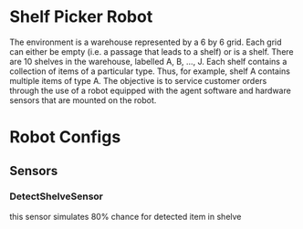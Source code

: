 # Shelf Picker Robot
The environment is a warehouse represented by a 6 by 6 grid. Each grid can either be empty (i.e. a passage that leads to a shelf) or is a shelf. There are 10 shelves in the warehouse, labelled A, B, …, J. Each shelf contains a collection of items of a particular type. Thus, for example, shelf A contains multiple items of type A. The objective is to service customer orders through the use of a robot equipped with the agent software and hardware sensors that are mounted on the robot.

# Robot Configs
## Sensors
### DetectShelveSensor
this sensor simulates 80% chance for detected item in shelve
